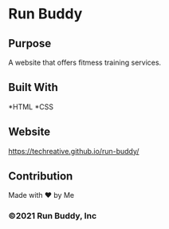 # Run Buddy

## Purpose
A website that offers fitmess training services.

## Built With
*HTML
*CSS

## Website
https://techreative.github.io/run-buddy/

## Contribution
Made with ❤️  by Me

### ©️2021 Run Buddy, Inc

